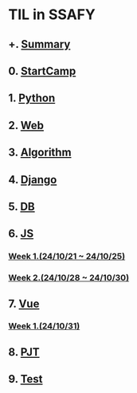# TIL in SSAFY

## +. [Summary](https://github.com/ungit003/ungiTIL/tree/master/%2B%2B.Summary)

## 0. [StartCamp](https://github.com/ungit003/ungiTIL/tree/master/00.Startcamp)

## 1. [Python](https://github.com/ungit003/ungiTIL/tree/master/01.Python)

## 2. [Web](https://github.com/ungit003/ungiTIL/tree/master/02.Web)

## 3. [Algorithm](https://github.com/ungit003/ungiTIL/tree/master/03.Algorithm)

## 4. [Django](https://github.com/ungit003/ungiTIL/tree/master/04.Django)

## 5. [DB](https://github.com/ungit003/ungiTIL/tree/master/05.DB)

## 6. [JS](https://github.com/ungit003/ungiTIL/tree/master/06.JS)

### [Week 1.(24/10/21 ~ 24/10/25)](https://github.com/ungit003/ungiTIL/tree/master/06.JS#week-1-241021---241025)
### [Week 2.(24/10/28 ~ 24/10/30)](https://github.com/ungit003/ungiTIL/tree/master/06.JS#week-1-241028---241030)

## 7. [Vue](https://github.com/ungit003/ungiTIL/tree/master/07.Vue)

### [Week 1.(24/10/31)](https://github.com/ungit003/ungiTIL/tree/master/07.Vue#week-1-241031)

## 8. [PJT](https://github.com/ungit003/ungiTIL/tree/master/08.PJT)

## 9. [Test](https://github.com/ungit003/ungiTIL/tree/master/09.Test)
